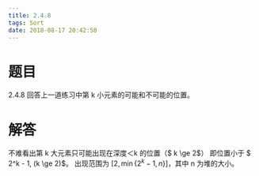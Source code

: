 ```yaml
---
title: 2.4.8
tags: Sort
date: 2018-08-17 20:42:58
---
```


# 题目

2.4.8
回答上一道练习中第 k 小元素的可能和不可能的位置。

# 解答

不难看出第 k 大元素只可能出现在深度＜k 的位置（$ k \ge 2$）
即位置小于 $ 2^k - 1, (k \ge 2)$。
出现范围为 $[2, \min \{2^k -1, n\}]$，其中 n 为堆的大小。